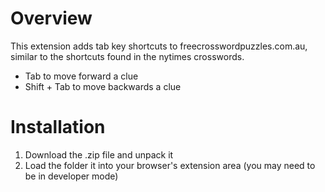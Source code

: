 # Overview
This extension adds tab key shortcuts to freecrosswordpuzzles.com.au, similar to the shortcuts found in the nytimes crosswords.

* Tab to move forward a clue
* Shift + Tab to move backwards a clue

# Installation
1. Download the .zip file and unpack it
2. Load the folder it into your browser's extension area (you may need to be in developer mode)
